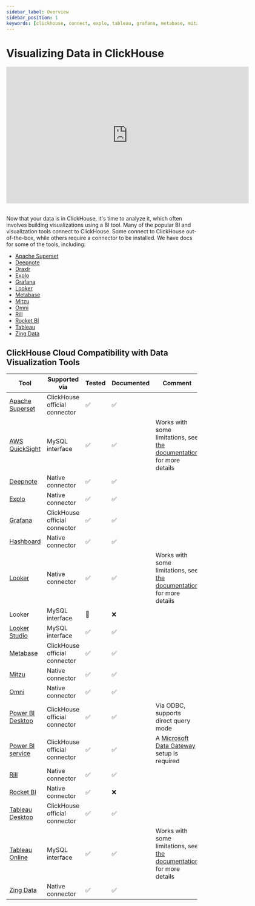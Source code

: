 ```yaml
---
sidebar_label: Overview
sidebar_position: 1
keywords: [clickhouse, connect, explo, tableau, grafana, metabase, mitzu, superset, deepnote, draxlr, rocketbi, omni, bi, visualization, tool]
---
```


# Visualizing Data in ClickHouse

<div class='vimeo-container'>
<iframe
   src="https://player.vimeo.com/video/754460217?h=3dcae2e1ca"
   width="640"
   height="360"
   frameborder="0"
   allow="autoplay; fullscreen; picture-in-picture"
   allowfullscreen>
</iframe>
</div>

<br/>

Now that your data is in ClickHouse, it's time to analyze it, which often involves building visualizations using a BI tool. Many of the popular BI and visualization tools connect to ClickHouse. Some connect to ClickHouse out-of-the-box, while others require a connector to be installed. We have docs for some of the tools, including:

- [Apache Superset](./data-visualization/superset-and-clickhouse.md)
- [Deepnote](./data-visualization/deepnote.md)
- [Draxlr](./data-visualization/draxlr-and-clickhouse.md)
- [Explo](./data-visualization/explo-and-clickhouse.md)
- [Grafana](./data-visualization/grafana/index.md)
- [Looker](./data-visualization/looker-and-clickhouse.md)
- [Metabase](./data-visualization/metabase-and-clickhouse.md)
- [Mitzu](./data-visualization/mitzu-and-clickhouse.md)
- [Omni](./data-visualization/omni-and-clickhouse.md)
- [Rill](https://docs.rilldata.com/reference/olap-engines/clickhouse)
- [Rocket BI](./data-visualization/rocketbi-and-clickhouse.md)
- [Tableau](data-visualization/tableau/tableau-and-clickhouse.md)
- [Zing Data](./data-visualization/zingdata-and-clickhouse.md)

## ClickHouse Cloud Compatibility with Data Visualization Tools

| Tool                                                                    | Supported via                 | Tested | Documented | Comment                                                                                                                                 |
|-------------------------------------------------------------------------|-------------------------------|--------|------------|-----------------------------------------------------------------------------------------------------------------------------------------|
| [Apache Superset](./data-visualization/superset-and-clickhouse.md)      | ClickHouse official connector | ✅      | ✅          |                                                                                                                                         |
| [AWS QuickSight](./data-visualization/quicksight-and-clickhouse.md)     | MySQL interface               | ✅      | ✅          | Works with some limitations, see [the documentation](./data-visualization/quicksight-and-clickhouse.md) for more details                |
| [Deepnote](./data-visualization/deepnote.md)                            | Native connector              | ✅      | ✅          |                                                                                                                                         |
| [Explo](./data-visualization/explo-and-clickhouse.md)                   | Native connector              | ✅      | ✅          |                                                                                                                                         |
| [Grafana](./data-visualization/grafana/index.md)                        | ClickHouse official connector | ✅      | ✅          |                                                                                                                                         |
| [Hashboard](./data-visualization/hashboard-and-clickhouse.md)           | Native connector              | ✅      | ✅          |                                                                                                                                         |
| [Looker](./data-visualization/looker-and-clickhouse.md)                 | Native connector              | ✅      | ✅          | Works with some limitations, see [the documentation](./data-visualization/looker-and-clickhouse.md) for more details                    |
| Looker                                                                  | MySQL interface               | 🚧     | ❌          |                                                                                                                                         |
| [Looker Studio](./data-visualization/looker-studio-and-clickhouse.md)   | MySQL interface               | ✅      | ✅          |                                                                                                                                         |
| [Metabase](./data-visualization/metabase-and-clickhouse.md)             | ClickHouse official connector | ✅      | ✅          |                                                                                                        
| [Mitzu](./data-visualization/mitzu-and-clickhouse.md)                   |  Native connector | ✅      | ✅          |                                                                                                                                         |
| [Omni](./data-visualization/omni-and-clickhouse.md)                     | Native connector              | ✅      | ✅          |                                                                                                                                         |
| [Power BI Desktop](./data-visualization/powerbi-and-clickhouse.md)      | ClickHouse official connector | ✅      | ✅          | Via ODBC, supports direct query mode                                                                                                    |
| [Power BI service](https://clickhouse.com/docs/en/integrations/powerbi#power-bi-service)                                                    | ClickHouse official connector | ✅    | ✅          | A [Microsoft Data Gateway](https://learn.microsoft.com/en-us/power-bi/connect-data/service-gateway-custom-connectors) setup is required |
| [Rill](https://docs.rilldata.com/reference/olap-engines/clickhouse)     | Native connector              | ✅      | ✅          |        
| [Rocket BI](./data-visualization/rocketbi-and-clickhouse.md)            | Native connector              | ✅      | ❌          |                                                                                                                                         |
| [Tableau Desktop](data-visualization/tableau/tableau-and-clickhouse.md)       | ClickHouse official connector | ✅      | ✅          |                                                                                                               |
| [Tableau Online](data-visualization/tableau/tableau-online-and-clickhouse.md) | MySQL interface               | ✅      | ✅          | Works with some limitations, see [the documentation](data-visualization/tableau/tableau-online-and-clickhouse.md) for more details            |
| [Zing Data](./data-visualization/zingdata-and-clickhouse.md)            | Native connector              | ✅      | ✅          |                                                                                                                                         |
